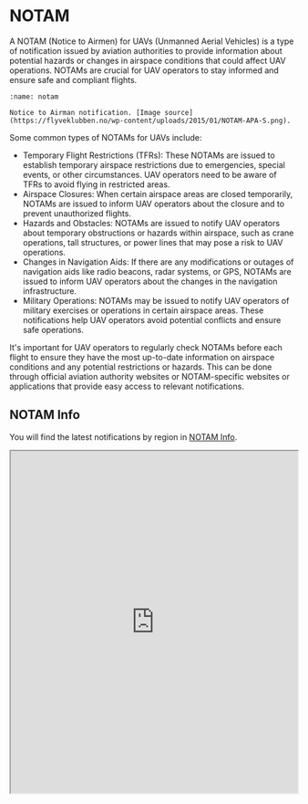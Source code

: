 # NOTAM

A NOTAM (Notice to Airmen) for UAVs (Unmanned Aerial Vehicles) is a type of notification issued by aviation authorities to provide information about potential hazards or changes in airspace conditions that could affect UAV operations. NOTAMs are crucial for UAV operators to stay informed and ensure safe and compliant flights.

```{figure} assets/notam.png
:name: notam

Notice to Airman notification. [Image source](https://flyveklubben.no/wp-content/uploads/2015/01/NOTAM-APA-S.png).
```

Some common types of NOTAMs for UAVs include:

- Temporary Flight Restrictions (TFRs): These NOTAMs are issued to establish temporary airspace restrictions due to emergencies, special events, or other circumstances. UAV operators need to be aware of TFRs to avoid flying in restricted areas.
- Airspace Closures: When certain airspace areas are closed temporarily, NOTAMs are issued to inform UAV operators about the closure and to prevent unauthorized flights.
- Hazards and Obstacles: NOTAMs are issued to notify UAV operators about temporary obstructions or hazards within airspace, such as crane operations, tall structures, or power lines that may pose a risk to UAV operations.
- Changes in Navigation Aids: If there are any modifications or outages of navigation aids like radio beacons, radar systems, or GPS, NOTAMs are issued to inform UAV operators about the changes in the navigation infrastructure.
- Military Operations: NOTAMs may be issued to notify UAV operators of military exercises or operations in certain airspace areas. These notifications help UAV operators avoid potential conflicts and ensure safe operations.

It's important for UAV operators to regularly check NOTAMs before each flight to ensure they have the most up-to-date information on airspace conditions and any potential restrictions or hazards. This can be done through official aviation authority websites or NOTAM-specific websites or applications that provide easy access to relevant notifications.

## NOTAM Info
You will find the latest notifications by region in [NOTAM Info](https://notaminfo.com/).

<iframe src="https://notaminfo.com/norwaymap" width="100%" height="600px"></iframe>
<html xmlns="http://www.w3.org/1999/xhtml" lang="en_NO" xml:lang="en">
